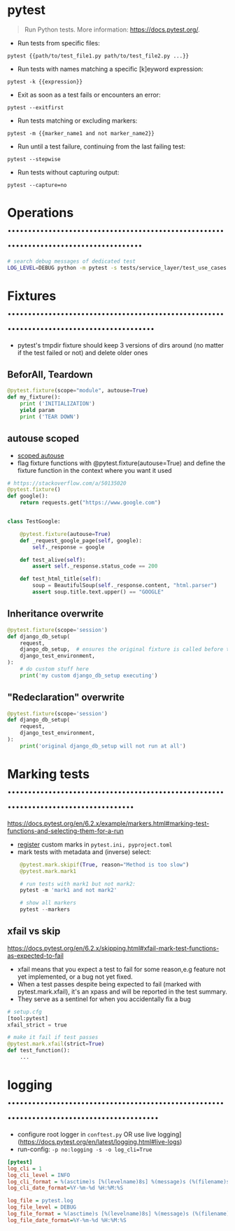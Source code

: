 # pytest

> Run Python tests.
> More information: <https://docs.pytest.org/>.

- Run tests from specific files:

`pytest {{path/to/test_file1.py path/to/test_file2.py ...}}`

- Run tests with names matching a specific [k]eyword expression:

`pytest -k {{expression}}`

- Exit as soon as a test fails or encounters an error:

`pytest --exitfirst`

- Run tests matching or excluding markers:

`pytest -m {{marker_name1 and not marker_name2}}`

- Run until a test failure, continuing from the last failing test:

`pytest --stepwise`

- Run tests without capturing output:

`pytest --capture=no`


# Operations  ......................................................................................
```bash
# search debug messages of dedicated test
LOG_LEVEL=DEBUG python -m pytest -s tests/service_layer/test_use_cases.py::TestSpamFilter::test_add_charging_feedback_spam_too_many_per_hour  2>&1 | grep Found
```

# Fixtures .........................................................................................
- pytest's tmpdir fixture should keep 3 versions of dirs around (no matter if the test failed or not) and delete older ones

## BeforAll, Teardown
```python
@pytest.fixture(scope="module", autouse=True)
def my_fixture():
    print ('INITIALIZATION')
    yield param
    print ('TEAR DOWN')
```
## autouse scoped
- [scoped autouse](https://docs.pytest.org/en/latest/how-to/unittest.html#using-autouse-fixtures-and-accessing-other-fixtures)
- flag fixture functions with @pytest.fixture(autouse=True) and define the fixture function in the context where you want it used
```python
# https://stackoverflow.com/a/50135020
@pytest.fixture()
def google():
    return requests.get("https://www.google.com")


class TestGoogle:

    @pytest.fixture(autouse=True)
    def _request_google_page(self, google):
        self._response = google

    def test_alive(self):
        assert self._response.status_code == 200

    def test_html_title(self):
        soup = BeautifulSoup(self._response.content, "html.parser")
        assert soup.title.text.upper() == "GOOGLE"
```

## Inheritance overwrite
```python
@pytest.fixture(scope='session')
def django_db_setup(
    request,
    django_db_setup,  # ensures the original fixture is called before the custom one.
    django_test_environment,
):
    # do custom stuff here
    print('my custom django_db_setup executing')
```

## "Redeclaration" overwrite
```python
@pytest.fixture(scope='session')
def django_db_setup(
    request,
    django_test_environment,
):
    print('original django_db_setup will not run at all')
```


# Marking tests ....................................................................................
https://docs.pytest.org/en/6.2.x/example/markers.html#marking-test-functions-and-selecting-them-for-a-run
- [register](https://docs.pytest.org/en/stable/mark.html#registering-marks) custom marks in `pytest.ini, pyproject.toml`
- mark tests with metadata and (inverse) select:
```python
    @pytest.mark.skipif(True, reason="Method is too slow")
    @pytest.mark.mark1

    # run tests with mark1 but not mark2:
    pytest -m 'mark1 and not mark2'

    # show all markers
    pytest --markers
```
## xfail vs skip
https://docs.pytest.org/en/6.2.x/skipping.html#xfail-mark-test-functions-as-expected-to-fail
- xfail means that you expect a test to fail for some reason,e.g feature not yet implemented, or a bug not yet fixed.
- When a test passes despite being expected to fail (marked with pytest.mark.xfail), it's an xpass and will be reported in the test summary.
- They serve as a sentinel for when you accidentally fix a bug
```python
# setup.cfg
[tool:pytest]
xfail_strict = true

# make it fail if test passes
@pytest.mark.xfail(strict=True)
def test_function():
    ...
```


# logging ..........................................................................................
- configure root logger in `conftest.py` OR use  live logging](https://docs.pytest.org/en/latest/logging.html#live-logs)
- run-config: `-p no:logging -s -o log_cli=True`
```ini
[pytest]
log_cli = 1
log_cli_level = INFO
log_cli_format = %(asctime)s [%(levelname)8s] %(message)s (%(filename)s:%(lineno)s)
log_cli_date_format=%Y-%m-%d %H:%M:%S

log_file = pytest.log
log_file_level = DEBUG
log_file_format = %(asctime)s [%(levelname)8s] %(message)s (%(filename)s:%(lineno)s)
log_file_date_format=%Y-%m-%d %H:%M:%S
```
